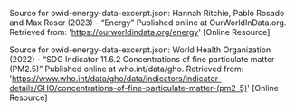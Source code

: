 Source for owid-energy-data-excerpt.json: Hannah Ritchie, Pablo Rosado and Max Roser (2023) - “Energy” Published online at OurWorldInData.org. Retrieved from: 'https://ourworldindata.org/energy' [Online Resource]

Source for owid-energy-data-excerpt.json: World Health Organization (2022) - “SDG Indicator 11.6.2 Concentrations of fine particulate matter (PM2.5)” Published online at who.int/data/gho. Retrieved from: 'https://www.who.int/data/gho/data/indicators/indicator-details/GHO/concentrations-of-fine-particulate-matter-(pm2-5)' [Online Resource]
